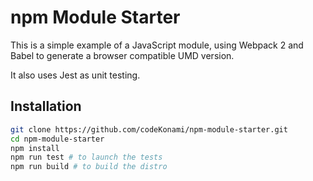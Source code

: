 # npm Module Starter

This is a simple example of a JavaScript module, using Webpack 2 and Babel to generate a browser compatible UMD version.

It also uses Jest as unit testing.

## Installation

```sh
git clone https://github.com/codeKonami/npm-module-starter.git
cd npm-module-starter
npm install
npm run test # to launch the tests
npm run build # to build the distro
```
